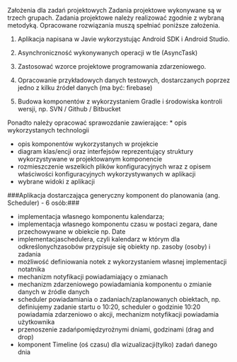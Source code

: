 Założenia dla zadań projektowych
Zadania projektowe wykonywane są w trzech grupach. Zadania projektowe należy realizować zgodnie z wybraną metodyką. Opracowane rozwiązania muszą spełniać poniższe założenia.

1. Aplikacja napisana w Javie wykorzystując Android SDK i Android Studio.
1. Asynchroniczność wykonywanych operacji w tle (AsyncTask)
1. Zastosować wzorce projektowe programowania zdarzeniowego.

1. Opracowanie przykładowych danych testowych, dostarczanych poprzez jedno z kilku źródeł danych (ma być: firebase)
1. Budowa komponentów z wykorzystaniem Gradle i środowiska kontroli wersji, np. SVN / Github / Bitbucket

 Ponadto należy opracować sprawozdanie zawierające:
	* opis wykorzystanych technologii
* 	opis komponentów wykorzystanych w projekcie
* 	diagram klas/encji oraz interfejsów reprezentujący struktury wykorzystywane w projektowanym komponencie
* 	rozmieszczenie wszelkich plików konfiguracyjnych wraz z opisem właściwości konfiguracyjnych wykorzystywanych w aplikacji
* 	wybrane widoki z aplikacji


###Aplikacja dostarczająca generyczny komponent do planowania (ang. Scheduler) - 6 osób:###
*  	implementacja własnego komponentu kalendarza;
*  	implementacja własnego komponentu czasu w postaci zegara, dane przechowywane w obiekcie np. Date
*  	implementacjaschedulera, czyli kalendarz w którym dla odkreślonychzasobów przypisuje się obiekty np. zasoby (osoby) i zadania
*  	możliwość definiowania notek z wykorzystaniem własnej implementacji notatnika
*  	mechanizm notyfikacji powiadamiający o zmianach
*  	mechanizm zdarzeniowego powiadamiania komponentu o zmianie danych w źródle danych
*  	scheduler powiadamiania o zadaniach/zaplanowanych obiektach, np. definiujemy zadanie startu o 10:20, scheduler o godzinie 10:20 powiadamia zdarzeniowo o akcji, mechanizm notyfikacji powiadamia użytkownika
*  	przenoszenie zadańpomiędzyrożnymi dniami, godzinami (drag and drop)
*  	komponent Timeline (oś czasu) dla wizualizacji(tylko) zadań danego dnia